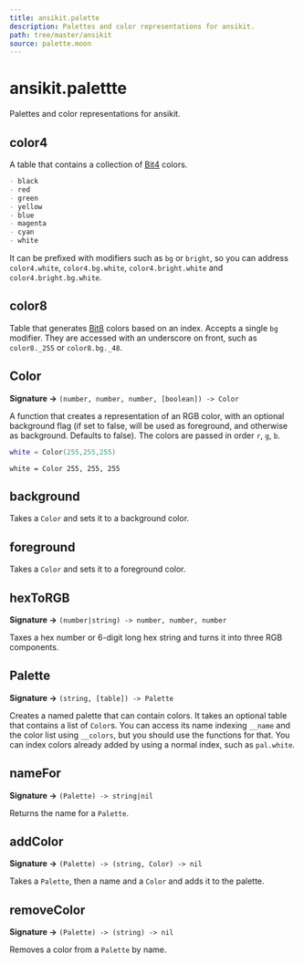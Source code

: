 ```yaml
---
title: ansikit.palette
description: Palettes and color representations for ansikit.
path: tree/master/ansikit
source: palette.moon
---
```

# ansikit.palettte

Palettes and color representations for ansikit.

## color4

A table that contains a collection of [Bit4](/module/color#bit4) colors.

```markdown
- black
- red
- green
- yellow
- blue
- magenta
- cyan
- white
```

It can be prefixed with modifiers such as `bg` or `bright`, so you can address `color4.white`, `color4.bg.white`, `color4.bright.white` and `color4.bright.bg.white`.

## color8

Table that generates [Bit8](/module/color#bit8) colors based on an index. Accepts a single `bg` modifier. They are accessed with an underscore on front, such as `color8._255` or `color8.bg._48`.

## Color

**Signature →** `(number, number, number, [boolean]) -> Color`<br>

A function that creates a representation of an RGB color, with an optional background flag (if set to false, will be used as foreground, and otherwise as background. Defaults to false). The colors are passed in order `r`, `g`, `b`.

```lua tab="Lua"
white = Color(255,255,255)
```

```moonscript tab="MoonScript"
white = Color 255, 255, 255
```

## background

Takes a `Color` and sets it to a background color.

## foreground

Takes a `Color` and sets it to a foreground color.

## hexToRGB

**Signature →** `(number|string) -> number, number, number`<br>

Taxes a hex number or 6-digit long hex string and turns it into three RGB components.

## Palette

**Signature →** `(string, [table]) -> Palette`<br>

Creates a named palette that can contain colors. It takes an optional table that contains a list of `Color`s. You can access its name indexing `__name` and the color list using `__colors`, but you should use the functions for that. You can index colors already added by using a normal index, such as `pal.white`.

## nameFor

**Signature →** `(Palette) -> string|nil`<br>

Returns the name for a `Palette`.

## addColor

**Signature →** `(Palette) -> (string, Color) -> nil`<br>

Takes a `Palette`, then a name and a `Color` and adds it to the palette.

## removeColor

**Signature →** `(Palette) -> (string) -> nil`<br>

Removes a color from a `Palette` by name.